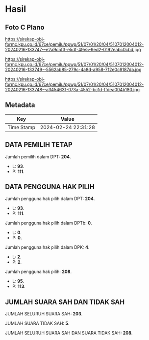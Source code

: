 # Hasil

## Foto C Plano

https://sirekap-obj-formc.kpu.go.id/67ce/pemilu/ppwp/51/07/01/20/04/5107012004012-20240216-133747--e2a9c5f3-e5df-49e5-9ed2-0192eabc0cbd.jpg

https://sirekap-obj-formc.kpu.go.id/67ce/pemilu/ppwp/51/07/01/20/04/5107012004012-20240216-133749--5562ab85-279c-4a8d-a958-712e0c9187da.jpg

https://sirekap-obj-formc.kpu.go.id/67ce/pemilu/ppwp/51/07/01/20/04/5107012004012-20240216-133748--a3454631-073a-4552-bc1d-ffdea004b180.jpg


## Metadata

| Key        | Value               |
| ---------- | ------------------- |
| Time Stamp | 2024-02-24 22:31:28 |


## DATA PEMILIH TETAP

Jumlah pemilih dalam DPT: **204**.
 * L: **93**.
 * P: **111**.

## DATA PENGGUNA HAK PILIH

Jumlah pengguna hak pilih dalam DPT: **204**.
 * L: **93**.
 * P: **111**.

Jumlah pengguna hak pilih dalam DPTb: **0**.
 * L: **0**.
 * P: **0**.

Jumlah pengguna hak pilih dalam DPK: **4**.
 * L: **2**.
 * P: **2**.

Jumlah pengguna hak pilih: **208**.
 * L: **95**.
 * P: **113**.

## JUMLAH SUARA SAH DAN TIDAK SAH

JUMLAH SELURUH SUARA SAH: **203**.

JUMLAH SUARA TIDAK SAH: **5**.

JUMLAH SELURUH SUARA SAH DAN SUARA TIDAK SAH: **208**.


